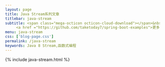 ```yaml
---
layout: page
title: Java Stream系列文章
titlebar: java-stream
subtitle: <span class="mega-octicon octicon-cloud-download"></span>&nbsp;&nbsp;
     <a href ="https://github.com/taketoday7/spring-boot-examples">更多Java Stream精选教程，<font color="#EB9439">点我</font>查看！</a><br/>
menu: java-stream
css: ['blog-page.css']
permalink: /java-stream
keywords: Java 8 Stream,函数式编程
---
```


{% include java-stream.html %}
